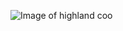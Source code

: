 ![Image of highland coo](https://img.theculturetrip.com/1024x574/smart/wp-content/uploads/2017/03/3510325623_5837bce510_b.jpg)

